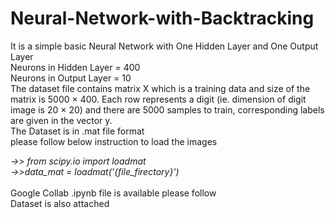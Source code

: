 # Neural-Network-with-Backtracking
It is a simple basic Neural Network with One Hidden Layer and One Output Layer <br>
Neurons in Hidden Layer = 400 <br>
Neurons in Output Layer = 10 <br>
The dataset file contains matrix X which is a training
data and size of the matrix is 5000 × 400. Each row represents a digit (ie. dimension of
digit image is 20 × 20) and there are 5000 samples to train, corresponding labels are given
in the vector y. <br>
The Dataset is in .mat file format <br>
please follow below instruction to load the images <br>

<i>->> from scipy.io import loadmat <br>
  ->>data_mat = loadmat('{file_firectory}') </i><br><br>
 Google Collab .ipynb file is available please follow <br>
 Dataset is also attached
 

